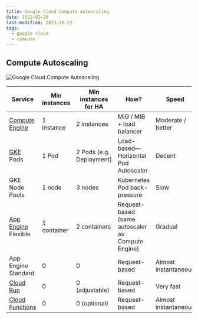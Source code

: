 ```yaml
---
title: Google Cloud Compute Autoscaling
date: 2022-02-20
last-modified: 2023-10-23
tags:
  - google cloud
  - compute
---
```


## Compute Autoscaling

![Google Cloud Compute Autoscaling](files/google_cloud_compute_autoscaling.svg)

| Service                                          | Min instances | Min instances for HA     | How?                                              | Speed                |
| ------------------------------------------------ | ------------- | ------------------------ | ------------------------------------------------- | -------------------- |
| [Compute Engine](notes/Compute%20Engine.md)      | 1 instance    | 2 instances              | MIG / MIB + load balancer                         | Moderate / better    |
| [GKE](notes/Kubernetes%20Engine%20(GKE).md) Pods | 1 Pod         | 2 Pods (e.g. Deployment) | Load-based—Horizontal Pod Autoscaler              | Decent               |
| GKE Node Pools                                   | 1 node        | 3 nodes                  | Kubernetes Pod back-pressure                      | Slow                 |
| [App Engine](notes/App%20Engine.md) Flexible     | 1 container   | 2 containers             | Request-based (same autoscaler as Compute Engine) | Gradual              |
| App Engine Standard                              | 0             | 0                        | Request-based                                     | Almost instantaneous |
| [Cloud Run](notes/Cloud%20Run.md)                | 0             | 0 (adjustable)           | Request-based                                     | Very fast            |
| [Cloud Functions](notes/Cloud%20Functions.md)    | 0             | 0 (optional)             | Request-based                                     | Almost instantaneous |
